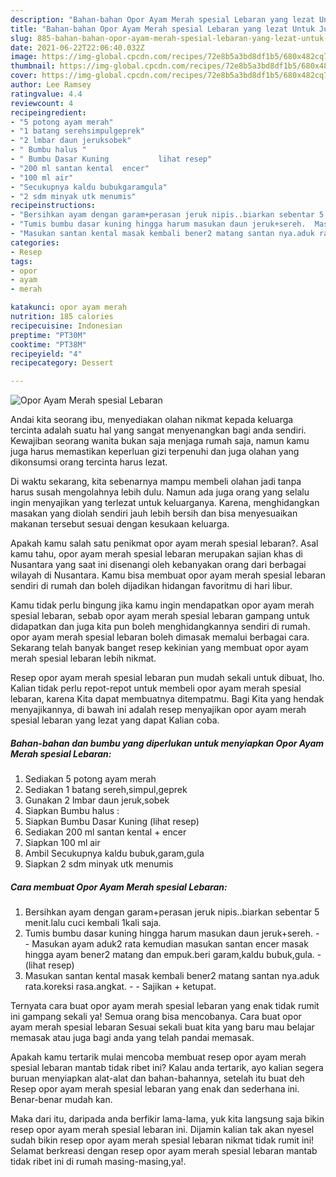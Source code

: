 ```yaml
---
description: "Bahan-bahan Opor Ayam Merah spesial Lebaran yang lezat Untuk Jualan"
title: "Bahan-bahan Opor Ayam Merah spesial Lebaran yang lezat Untuk Jualan"
slug: 885-bahan-bahan-opor-ayam-merah-spesial-lebaran-yang-lezat-untuk-jualan
date: 2021-06-22T22:06:40.032Z
image: https://img-global.cpcdn.com/recipes/72e8b5a3bd8df1b5/680x482cq70/opor-ayam-merah-spesial-lebaran-foto-resep-utama.jpg
thumbnail: https://img-global.cpcdn.com/recipes/72e8b5a3bd8df1b5/680x482cq70/opor-ayam-merah-spesial-lebaran-foto-resep-utama.jpg
cover: https://img-global.cpcdn.com/recipes/72e8b5a3bd8df1b5/680x482cq70/opor-ayam-merah-spesial-lebaran-foto-resep-utama.jpg
author: Lee Ramsey
ratingvalue: 4.4
reviewcount: 4
recipeingredient:
- "5 potong ayam merah"
- "1 batang serehsimpulgeprek"
- "2 lmbar daun jeruksobek"
- " Bumbu halus "
- " Bumbu Dasar Kuning           lihat resep"
- "200 ml santan kental  encer"
- "100 ml air"
- "Secukupnya kaldu bubukgaramgula"
- "2 sdm minyak utk menumis"
recipeinstructions:
- "Bersihkan ayam dengan garam+perasan jeruk nipis..biarkan sebentar 5 menit.lalu cuci kembali 1kali saja."
- "Tumis bumbu dasar kuning hingga harum masukan daun jeruk+sereh.  Masukan ayam aduk2 rata kemudian masukan santan encer masak hingga ayam bener2 matang dan empuk.beri garam,kaldu bubuk,gula.           (lihat resep)"
- "Masukan santan kental masak kembali bener2 matang santan nya.aduk rata.koreksi rasa.angkat.  Sajikan + ketupat."
categories:
- Resep
tags:
- opor
- ayam
- merah

katakunci: opor ayam merah 
nutrition: 185 calories
recipecuisine: Indonesian
preptime: "PT30M"
cooktime: "PT38M"
recipeyield: "4"
recipecategory: Dessert

---
```



![Opor Ayam Merah spesial Lebaran](https://img-global.cpcdn.com/recipes/72e8b5a3bd8df1b5/680x482cq70/opor-ayam-merah-spesial-lebaran-foto-resep-utama.jpg)

Andai kita seorang ibu, menyediakan olahan nikmat kepada keluarga tercinta adalah suatu hal yang sangat menyenangkan bagi anda sendiri. Kewajiban seorang  wanita bukan saja menjaga rumah saja, namun kamu juga harus memastikan keperluan gizi terpenuhi dan juga olahan yang dikonsumsi orang tercinta harus lezat.

Di waktu  sekarang, kita sebenarnya mampu membeli olahan jadi tanpa harus susah mengolahnya lebih dulu. Namun ada juga orang yang selalu ingin menyajikan yang terlezat untuk keluarganya. Karena, menghidangkan masakan yang diolah sendiri jauh lebih bersih dan bisa menyesuaikan makanan tersebut sesuai dengan kesukaan keluarga. 



Apakah kamu salah satu penikmat opor ayam merah spesial lebaran?. Asal kamu tahu, opor ayam merah spesial lebaran merupakan sajian khas di Nusantara yang saat ini disenangi oleh kebanyakan orang dari berbagai wilayah di Nusantara. Kamu bisa membuat opor ayam merah spesial lebaran sendiri di rumah dan boleh dijadikan hidangan favoritmu di hari libur.

Kamu tidak perlu bingung jika kamu ingin mendapatkan opor ayam merah spesial lebaran, sebab opor ayam merah spesial lebaran gampang untuk didapatkan dan juga kita pun boleh menghidangkannya sendiri di rumah. opor ayam merah spesial lebaran boleh dimasak memalui berbagai cara. Sekarang telah banyak banget resep kekinian yang membuat opor ayam merah spesial lebaran lebih nikmat.

Resep opor ayam merah spesial lebaran pun mudah sekali untuk dibuat, lho. Kalian tidak perlu repot-repot untuk membeli opor ayam merah spesial lebaran, karena Kita dapat membuatnya ditempatmu. Bagi Kita yang hendak menyajikannya, di bawah ini adalah resep menyajikan opor ayam merah spesial lebaran yang lezat yang dapat Kalian coba.

<!--inarticleads1-->

##### Bahan-bahan dan bumbu yang diperlukan untuk menyiapkan Opor Ayam Merah spesial Lebaran:

1. Sediakan 5 potong ayam merah
1. Sediakan 1 batang sereh,simpul,geprek
1. Gunakan 2 lmbar daun jeruk,sobek
1. Siapkan  Bumbu halus :
1. Siapkan  Bumbu Dasar Kuning           (lihat resep)
1. Sediakan 200 ml santan kental + encer
1. Siapkan 100 ml air
1. Ambil Secukupnya kaldu bubuk,garam,gula
1. Siapkan 2 sdm minyak utk menumis




<!--inarticleads2-->

##### Cara membuat Opor Ayam Merah spesial Lebaran:

1. Bersihkan ayam dengan garam+perasan jeruk nipis..biarkan sebentar 5 menit.lalu cuci kembali 1kali saja.
1. Tumis bumbu dasar kuning hingga harum masukan daun jeruk+sereh. -  - Masukan ayam aduk2 rata kemudian masukan santan encer masak hingga ayam bener2 matang dan empuk.beri garam,kaldu bubuk,gula. -           (lihat resep)
1. Masukan santan kental masak kembali bener2 matang santan nya.aduk rata.koreksi rasa.angkat. -  - Sajikan + ketupat.




Ternyata cara buat opor ayam merah spesial lebaran yang enak tidak rumit ini gampang sekali ya! Semua orang bisa mencobanya. Cara buat opor ayam merah spesial lebaran Sesuai sekali buat kita yang baru mau belajar memasak atau juga bagi anda yang telah pandai memasak.

Apakah kamu tertarik mulai mencoba membuat resep opor ayam merah spesial lebaran mantab tidak ribet ini? Kalau anda tertarik, ayo kalian segera buruan menyiapkan alat-alat dan bahan-bahannya, setelah itu buat deh Resep opor ayam merah spesial lebaran yang enak dan sederhana ini. Benar-benar mudah kan. 

Maka dari itu, daripada anda berfikir lama-lama, yuk kita langsung saja bikin resep opor ayam merah spesial lebaran ini. Dijamin kalian tak akan nyesel sudah bikin resep opor ayam merah spesial lebaran nikmat tidak rumit ini! Selamat berkreasi dengan resep opor ayam merah spesial lebaran mantab tidak ribet ini di rumah masing-masing,ya!.

